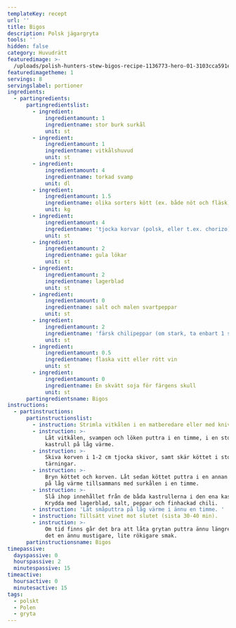 ```yaml
---
templateKey: recept
url: ''
title: Bigos
description: Polsk jägargryta
tools: ''
hidden: false
category: Huvudrätt
featuredimage: >-
  /uploads/polish-hunters-stew-bigos-recipe-1136773-hero-01-3103cca591e248838157cbe61be0560c.webp
featuredimagetheme: 1
servings: 8
servingslabel: portioner
ingredients:
  - partingredients:
      partingredientslist:
        - ingredient:
            ingredientamount: 1
            ingredientname: stor burk surkål
            unit: st
        - ingredient:
            ingredientamount: 1
            ingredientname: vitkålshuvud
            unit: st
        - ingredient:
            ingredientamount: 4
            ingredientname: torkad svamp
            unit: dl
        - ingredient:
            ingredientamount: 1.5
            ingredientname: olika sorters kött (ex. både nöt och fläsk)
            unit: kg
        - ingredient:
            ingredientamount: 4
            ingredientname: 'tjocka korvar (polsk, eller t.ex. chorizo)'
            unit: st
        - ingredient:
            ingredientamount: 2
            ingredientname: gula lökar
            unit: st
        - ingredient:
            ingredientamount: 2
            ingredientname: lagerblad
            unit: st
        - ingredient:
            ingredientamount: 0
            ingredientname: salt och malen svartpeppar
            unit: st
        - ingredient:
            ingredientamount: 2
            ingredientname: 'färsk chilipeppar (om stark, ta enbart 1 st)'
            unit: st
        - ingredient:
            ingredientamount: 0.5
            ingredientname: flaska vitt eller rött vin
            unit: st
        - ingredient:
            ingredientamount: 0
            ingredientname: En skvätt soja för färgens skull
            unit: st
      partingredientsname: Bigos
instructions:
  - partinstructions:
      partinstructionslist:
        - instruction: Strimla vitkålen i en matberedare eller med kniv (långa remsor).
        - instruction: >-
            Låt vitkålen, svampen och löken puttra i en timme, i en stor
            kastrull på låg värme.
        - instruction: >-
            Skiva korven i 1-2 cm tjocka skivor, samt skär köttet i stora
            tärningar.
        - instruction: >-
            Bryn köttet och korven. Låt sedan köttet puttra i en annan kastrull
            på låg värme tillsammans med surkålen i en timme.
        - instruction: >-
            Slå ihop innehållet från de båda kastrullerna i den ena kastrullen.
            Krydda med lagerblad, salt, peppar och finhackad chili.
        - instruction: 'Låt småputtra på låg värme i ännu en timme. '
        - instruction: Tillsätt vinet mot slutet (sista 30-40 min).
        - instruction: >-
            Om tid finns går det bra att låta grytan puttra ännu längre, så blir
            det en ännu mustigare, lite rökigare smak.
      partinstructionsname: Bigos
timepassive:
  dayspassive: 0
  hourspassive: 2
  minutespassive: 15
timeactive:
  hoursactive: 0
  minutesactive: 15
tags:
  - polskt
  - Polen
  - gryta
---
```



